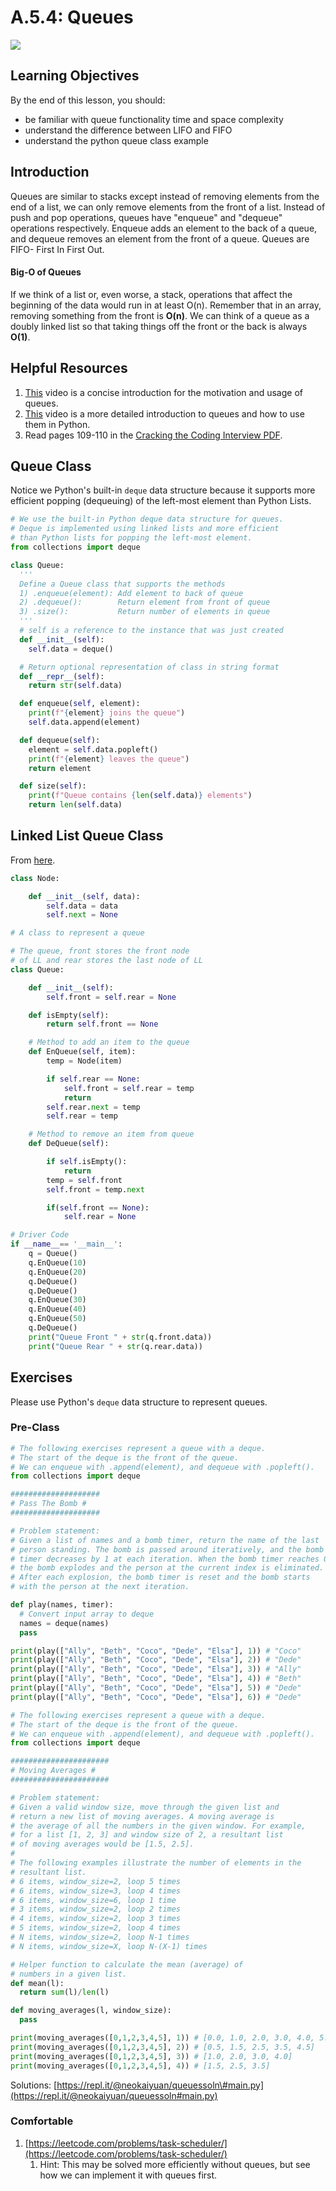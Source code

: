 # A.5.4: Queues

![](../../old_bootcamp_docs/.gitbook/assets/1_axag3gn3s-xjn3dvqw6afw.png)

## Learning Objectives

By the end of this lesson, you should:

- be familiar with queue functionality time and space complexity
- understand the difference between LIFO and FIFO
- understand the python queue class example

## Introduction

Queues are similar to stacks except instead of removing elements from the end of a list, we can only remove elements from the front of a list. Instead of push and pop operations, queues have "enqueue" and "dequeue" operations respectively. Enqueue adds an element to the back of a queue, and dequeue removes an element from the front of a queue. Queues are FIFO- First In First Out.

#### Big-O of Queues

If we think of a list or, even worse, a stack, operations that affect the beginning of the data would run in at least O(n). Remember that in an array, removing something from the front is **O(n)**. We can think of a queue as a doubly linked list so that taking things off the front or the back is always **O(1)**.

## Helpful Resources

1. [This](https://www.youtube.com/watch?v=9Obx8TTQnaY) video is a concise introduction for the motivation and usage of queues.
2. [This](https://www.youtube.com/watch?v=Y7wZO2tMjnY) video is a more detailed introduction to queues and how to use them in Python.
3. Read pages 109-110 in the [Cracking the Coding Interview PDF](../a.0-algorithms-overview.md#resources).

## Queue Class

Notice we Python's built-in `deque` data structure because it supports more efficient popping (dequeuing) of the left-most element than Python Lists.

```python
# We use the built-in Python deque data structure for queues.
# Deque is implemented using linked lists and more efficient
# than Python lists for popping the left-most element.
from collections import deque

class Queue:
  '''
  Define a Queue class that supports the methods
  1) .enqueue(element): Add element to back of queue
  2) .dequeue():        Return element from front of queue
  3) .size():           Return number of elements in queue
  '''
  # self is a reference to the instance that was just created
  def __init__(self):
    self.data = deque()

  # Return optional representation of class in string format
  def __repr__(self):
    return str(self.data)

  def enqueue(self, element):
    print(f"{element} joins the queue")
    self.data.append(element)

  def dequeue(self):
    element = self.data.popleft()
    print(f"{element} leaves the queue")
    return element

  def size(self):
    print(f"Queue contains {len(self.data)} elements")
    return len(self.data)
```

## Linked List Queue Class

From [here](https://www.geeksforgeeks.org/queue-linked-list-implementation/).

```python
class Node:

    def __init__(self, data):
        self.data = data
        self.next = None

# A class to represent a queue

# The queue, front stores the front node
# of LL and rear stores the last node of LL
class Queue:

    def __init__(self):
        self.front = self.rear = None

    def isEmpty(self):
        return self.front == None

    # Method to add an item to the queue
    def EnQueue(self, item):
        temp = Node(item)

        if self.rear == None:
            self.front = self.rear = temp
            return
        self.rear.next = temp
        self.rear = temp

    # Method to remove an item from queue
    def DeQueue(self):

        if self.isEmpty():
            return
        temp = self.front
        self.front = temp.next

        if(self.front == None):
            self.rear = None

# Driver Code
if __name__== '__main__':
    q = Queue()
    q.EnQueue(10)
    q.EnQueue(20)
    q.DeQueue()
    q.DeQueue()
    q.EnQueue(30)
    q.EnQueue(40)
    q.EnQueue(50)
    q.DeQueue()
    print("Queue Front " + str(q.front.data))
    print("Queue Rear " + str(q.rear.data))
```

## Exercises

Please use Python's `deque` data structure to represent queues.

### Pre-Class

```python
# The following exercises represent a queue with a deque.
# The start of the deque is the front of the queue.
# We can enqueue with .append(element), and dequeue with .popleft().
from collections import deque

####################
# Pass The Bomb #
####################

# Problem statement:
# Given a list of names and a bomb timer, return the name of the last
# person standing. The bomb is passed around iteratively, and the bomb
# timer decreases by 1 at each iteration. When the bomb timer reaches 0,
# the bomb explodes and the person at the current index is eliminated.
# After each explosion, the bomb timer is reset and the bomb starts
# with the person at the next iteration.

def play(names, timer):
  # Convert input array to deque
  names = deque(names)
  pass

print(play(["Ally", "Beth", "Coco", "Dede", "Elsa"], 1)) # "Coco"
print(play(["Ally", "Beth", "Coco", "Dede", "Elsa"], 2)) # "Dede"
print(play(["Ally", "Beth", "Coco", "Dede", "Elsa"], 3)) # "Ally"
print(play(["Ally", "Beth", "Coco", "Dede", "Elsa"], 4)) # "Beth"
print(play(["Ally", "Beth", "Coco", "Dede", "Elsa"], 5)) # "Dede"
print(play(["Ally", "Beth", "Coco", "Dede", "Elsa"], 6)) # "Dede"
```

```python
# The following exercises represent a queue with a deque.
# The start of the deque is the front of the queue.
# We can enqueue with .append(element), and dequeue with .popleft().
from collections import deque

######################
# Moving Averages #
######################

# Problem statement:
# Given a valid window size, move through the given list and
# return a new list of moving averages. A moving average is
# the average of all the numbers in the given window. For example,
# for a list [1, 2, 3] and window size of 2, a resultant list
# of moving averages would be [1.5, 2.5].
#
# The following examples illustrate the number of elements in the
# resultant list.
# 6 items, window_size=2, loop 5 times
# 6 items, window_size=3, loop 4 times
# 6 items, window_size=6, loop 1 time
# 3 items, window_size=2, loop 2 times
# 4 items, window_size=2, loop 3 times
# 5 items, window_size=2, loop 4 times
# N items, window_size=2, loop N-1 times
# N items, window_size=X, loop N-(X-1) times

# Helper function to calculate the mean (average) of
# numbers in a given list.
def mean(l):
  return sum(l)/len(l)

def moving_averages(l, window_size):
  pass

print(moving_averages([0,1,2,3,4,5], 1)) # [0.0, 1.0, 2.0, 3.0, 4.0, 5.0]
print(moving_averages([0,1,2,3,4,5], 2)) # [0.5, 1.5, 2.5, 3.5, 4.5]
print(moving_averages([0,1,2,3,4,5], 3)) # [1.0, 2.0, 3.0, 4.0]
print(moving_averages([0,1,2,3,4,5], 4)) # [1.5, 2.5, 3.5]
```

Solutions: [https://repl.it/@neokaiyuan/queuessoln\#main.py](https://repl.it/@neokaiyuan/queuessoln#main.py)

### Comfortable

1. [https://leetcode.com/problems/task-scheduler/](https://leetcode.com/problems/task-scheduler/)
   1. Hint: This may be solved more efficiently without queues, but see how we can implement it with queues first.
